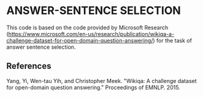 ANSWER-SENTENCE SELECTION
=========================

This code is based on the code provided by Microsoft Research (https://www.microsoft.com/en-us/research/publication/wikiqa-a-challenge-dataset-for-open-domain-question-answering/) for the task of answer sentence selection.

References
----------
Yang, Yi, Wen-tau Yih, and Christopher Meek. "Wikiqa: A challenge dataset for open-domain question answering." Proceedings of EMNLP. 2015.


